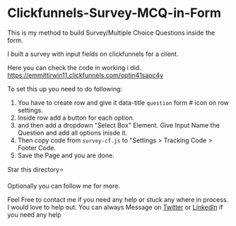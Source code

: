 # Clickfunnels-Survey-MCQ-in-Form
This is my method to build Survey/Multiple Choice Questions inside the form.

I built a survey with input fields on clickfunnels for a client.

Here you can check the code in working i did.
https://emmittirwin11.clickfunnels.com/optin41saoc4y


To set this up you need to do following:
1. You have to create row and give it data-title `question` form # icon on row settings.
2. Inside row add a button for each option.
3. and then add a dropdown "Select Box" Element. Give Input Name the Question and add all options inisde it.
4. Then copy code from `survey-cf.js` to "Settings > Tracking Code > Footer Code.
7. Save the Page and you are done.

Star this directory:star:

Optionally you can follow me for more.

Feel Free to contact me if you need any help or stuck any where in process. I would love to help out.
You can always Message on [Twitter](https://twitter.com/MrUmairGujjar) or [LinkedIn](https://www.linkedin.com/in/umairgujjar/) if you need any help
